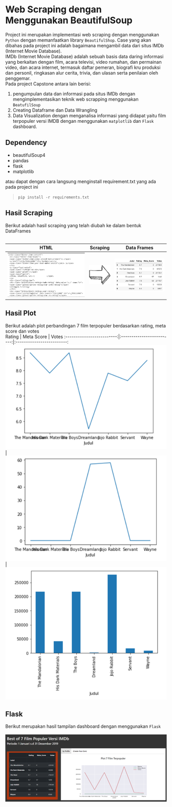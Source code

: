 # Web Scraping dengan Menggunakan BeautifulSoup <br>
Project ini merupakan implementasi web scraping dengan menggunakan `Python` dengan memanfaatkan library `BeautifulShop`. Case yang akan dibahas pada project ini adalah bagaimana mengambil data dari situs IMDb (Internet Movie Database).<br>
IMDb (Internet Movie Database) adalah sebuah basis data daring informasi yang berkaitan dengan film, acara televisi, video rumahan, dan permainan video, dan acara internet, termasuk daftar pemeran, biografi kru produksi dan personil, ringkasan alur cerita, trivia, dan ulasan serta penilaian oleh penggemar.<br>
Pada project Capstone antara lain berisi: 
1. pengumpulan data dan informasi pada situs IMDb dengan mengimplementasikan teknik web scrapping menggunakan `BeatufilSoup`
2. Creating Dataframe dan Data Wrangling
2. Data Visualization dengan menganalisa informasi yang didapat yaitu film terpopuler versi IMDB dengan menggunakan `matplotlib` dan `Flask` dashboard.

## Dependency ##
- beautifulSoup4
- pandas
- flask
- matplotlib

atau dapat dengan cara langsung menginstall requirement.txt yang ada pada project ini
> `pip install -r requirements.txt`

## Hasil Scraping ##
Berikut adalah hasil scraping yang telah diubah ke dalam bentuk DataFrames <br><br>


HTML                     |  Scraping               | Data Frames
:-------------------------:|:-------------------------:|:-------------------------:
![](images/halaman_html.png)    |  <img src="images/arrow.png" width="80" height="60" />   |  ![](images/hasil_scraping.png)



## Hasil Plot ##
Berikut adalah plot perbandingan 7 film terpopuler berdasarkan rating, meta score dan votes <br>
Rating                     |  Meta Score               | Votes
:-------------------------:|:-------------------------:|:-------------------------:
![](images/rating.png)     |  ![](images/meta_score.png)   |  ![](images/votes.png)

## Flask ##
Berikut merupakan hasil tampilan dashboard dengan menggunakan `Flask` <br><br>
<img src="images/flask.png" />
